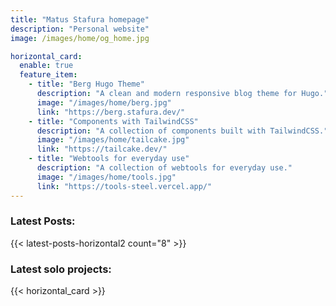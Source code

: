 ```yaml
---
title: "Matus Stafura homepage"
description: "Personal website"
image: /images/home/og_home.jpg

horizontal_card:
  enable: true
  feature_item:
    - title: "Berg Hugo Theme"
      description: "A clean and modern responsive blog theme for Hugo."
      image: "/images/home/berg.jpg"
      link: "https://berg.stafura.dev/"
    - title: "Components with TailwindCSS"
      description: "A collection of components built with TailwindCSS."
      image: "/images/home/tailcake.jpg"
      link: "https://tailcake.dev/"
    - title: "Webtools for everyday use"
      description: "A collection of webtools for everyday use."
      image: "/images/home/tools.jpg"
      link: "https://tools-steel.vercel.app/"
---
```


### Latest Posts:
{{< latest-posts-horizontal2 count="8" >}}

### Latest solo projects:
{{< horizontal_card >}}

